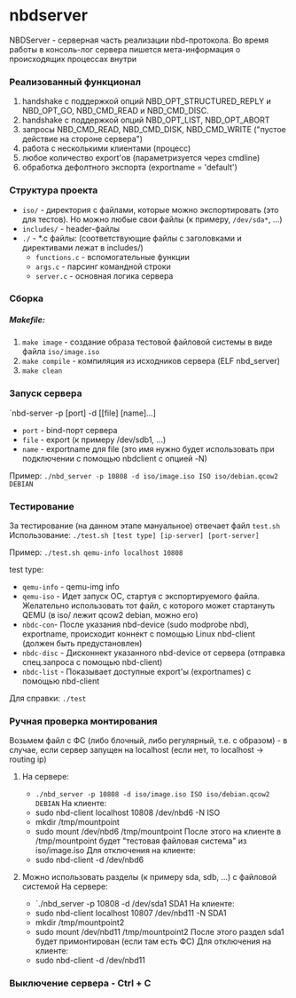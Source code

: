 # nbdserver
NBDServer - серверная часть реализации nbd-протокола.
Во время работы в консоль-лог сервера пишется мета-информация о происходящих процессах внутри


### Реализованный функционал
1) handshake с поддержкой опций NBD_OPT_STRUCTURED_REPLY и NBD_OPT_GO, NBD_CMD_READ и NBD_CMD_DISC.
2) handshake с поддержкой опций NBD_OPT_LIST, NBD_OPT_ABORT 
3) запросы NBD_CMD_READ, NBD_CMD_DISK, NBD_CMD_WRITE ("пустое действие на стороне сервера")
4) работа с несколькими клиентами (процесс)
5) любое количество export'ов (параметризуется через cmdline)
6) обработка дефолтного экспорта (exportname = 'default')

### Структура проекта
  - `iso/` - директория с файлами, которые можно экспортировать (это для тестов). Но можно любые свои файлы (к примеру, `/dev/sda*`, ...)
  - `includes/` - header-файлы
  - `./` - *.c файлы: (соответствующие файлы с заголовками и директивами лежат в includes/)
     - `functions.c` - вспомогательные функции
     - `args.c` -  парсинг командной строки
     - `server.c` - основная логика сервера
     
### Сборка
##### Makefile:
  1) `make image`  - создание образа тестовой файловой системы в виде файла `iso/image.iso`
  2) `make compile` - компиляция из исходников сервера (ELF nbd_server)
  3) `make clean`

### Запуск сервера
`nbd-server -p [port] -d [[file] [name]...]
- `port` - bind-порт сервера
- `file` - export (к примеру /dev/sdb1, ...)
- `name` - exportname для file (это имя нужно будет использовать при подключении с помощью nbdclient с опцией -N)

Пример:
   ` ./nbd_server -p 10808 -d iso/image.iso ISO iso/debian.qcow2 DEBIAN `

### Тестирование
За тестирование (на данном этапе мануальное) отвечает файл `test.sh`  
Использование: ` ./test.sh [test type] [ip-server] [port-server] `

Пример:
   ` ./test.sh qemu-info localhost 10808 ` 
    
 test type:   
   - `qemu-info` - qemu-img info
   - `qemu-iso` - Идет запуск ОС, стартуя с экспортируемого файла. Желательно использовать тот файл, с которого может стартануть QEMU (в iso/ лежит qcow2 debian, можно его)
   - `nbdc-con`- После указания nbd-device (sudo modprobe nbd), exportname, происходит коннект с помощью Linux nbd-client (должен быть предустановлен)
   - `nbdc-disc` - Дисконнект указанного nbd-device от сервера (отправка спец.запроса с помощью nbd-client)
   - `nbdc-list` - Показывает доступные export'ы (exportnames) с помощью nbd-client 

Для справки:
   ` ./test `
 
### Ручная проверка монтирования
Возьмем файл с ФС (либо блочный, либо регулярный, т.е. с образом) - в случае, если сервер запущен на localhost (если нет, то localhost -> routing ip)

1)  На сервере: 
      - `./nbd_server -p 10808 -d iso/image.iso ISO iso/debian.qcow2 DEBIAN`
    На клиенте: 
      - sudo nbd-client localhost 10808 /dev/nbd6 -N ISO
      - mkdir /tmp/mountpoint
      - sudo mount /dev/nbd6 /tmp/mountpoint
    После этого на клиенте в /tmp/mountpoint будет "тестовая файловая система" из iso/image.iso
    Для отключения на клиенте:
      - sudo nbd-client -d /dev/nbd6
      
2) Можно использовать разделы (к примеру sda, sdb, ...) с файловой системой
   На сервере: 
      - `./nbd_server -p 10808 -d /dev/sda1 SDA1
   На клиенте: 
      - sudo nbd-client localhost 10807 /dev/nbd11 -N SDA1
      - mkdir /tmp/mountpoint2
      - sudo mount /dev/nbd11 /tmp/mountpoint2
   После этого раздел sda1 будет примонтирован (если там есть ФС)
   Для отключения на клиенте:
      - sudo nbd-client -d /dev/nbd11

### Выключение сервера - Ctrl + C
